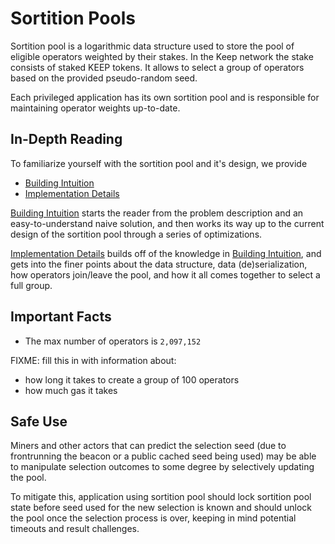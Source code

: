 # Sortition Pools

Sortition pool is a logarithmic data structure used to store the pool of
eligible operators weighted by their stakes. In the Keep network the stake
consists of staked KEEP tokens. It allows to select a group of operators based
on the provided pseudo-random seed.

Each privileged application has its own sortition pool and is responsible for
maintaining operator weights up-to-date.

## In-Depth Reading

To familiarize yourself with the sortition pool and it's design, we provide

+ [Building Intuition](docs/building-intuition.md)
+ [Implementation Details](docs/implementation-details.md)

[Building Intuition](docs/building-intuition.md) starts the reader from the
problem description and an easy-to-understand naive solution, and then works
its way up to the current design of the sortition pool through a series of
optimizations.

[Implementation Details](docs/implementation-details.md) builds off of the
knowledge in [Building Intuition](docs/building-intuition.md), and gets into
the finer points about the data structure, data (de)serialization, how
operators join/leave the pool, and how it all comes together to select a full
group.

## Important Facts

+ The max number of operators is `2,097,152`

FIXME: fill this in with information about:

+ how long it takes to create a group of 100 operators
+ how much gas it takes

## Safe Use

Miners and other actors that can predict the selection seed (due
to frontrunning the beacon or a public cached seed being used) may be able to
manipulate selection outcomes to some degree by selectively updating the pool.

To mitigate this, application using sortition pool should lock sortition pool
state before seed used for the new selection is known and should unlock the
pool once the selection process is over, keeping in mind potential timeouts and
result challenges.
